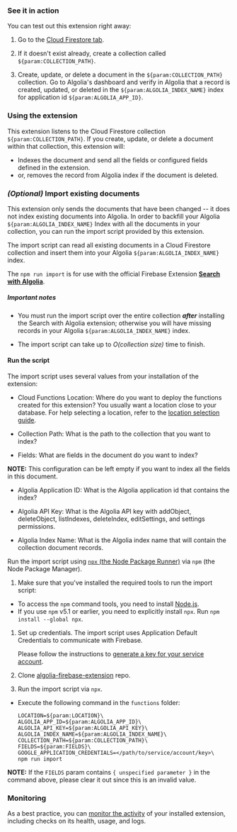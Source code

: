 ### See it in action

You can test out this extension right away:

1.  Go to the [Cloud Firestore tab](https://console.firebase.google.com/project/${param:PROJECT_ID}/database/firestore/data).

1.  If it doesn't exist already, create a collection called `${param:COLLECTION_PATH}`.

1.  Create, update, or delete a document in the `${param:COLLECTION_PATH}` collection.  Go to Algolia's dashboard and verify in Algolia that a record is created, updated, or deleted in the `${param:ALGOLIA_INDEX_NAME}` index for application id `${param:ALGOLIA_APP_ID}`.

### Using the extension

This extension listens to the Cloud Firestore collection `${param:COLLECTION_PATH}`. If you create, update, or delete a document within that collection, this extension will:

- Indexes the document and send all the fields or configured fields defined in the extension.
- or, removes the record from Algolia index if the document is deleted.

### _(Optional)_ Import existing documents
This extension only sends the documents that have been changed -- it does not index existing documents into Algolia. In order to backfill your Algolia `${param:ALGOLIA_INDEX_NAME}` Index with all the documents in your collection, you can run the import script provided by this extension.

The import script can read all existing documents in a Cloud Firestore collection and insert them into your Algolia `${param:ALGOLIA_INDEX_NAME}` index.

The `npm run import` is for use with the official Firebase Extension [**Search with Algolia**](https://github.com/algolia/algolia-firebase-extension).

##### Important notes

- You must run the import script over the entire collection **_after_** installing the Search with Algolia extension; otherwise you will have missing records in your Algolia `${param:ALGOLIA_INDEX_NAME}` index.

- The import script can take up to _O(collection size)_ time to finish.

#### Run the script

The import script uses several values from your installation of the extension:
- Cloud Functions Location: Where do you want to deploy the functions created for this extension? You usually want a location close to your database. For help selecting a location, refer to the [location selection guide](https://firebase.google.com/docs/functions/locations).

- Collection Path: What is the path to the collection that you want to index?

- Fields: What are fields in the document do you want to index?

**NOTE:** This configuration can be left empty if you want to index all the fields in this document.

- Algolia Application ID: What is the Algolia application id that contains the index?

- Algolia API Key: What is the Algolia API key with addObject, deleteObject, listIndexes, deleteIndex, editSettings, and settings permissions.

- Algolia Index Name: What is the Algolia index name that will contain the collection document records.

Run the import script using [`npx` (the Node Package Runner)](https://www.npmjs.com/package/npx) via `npm` (the Node Package Manager).

1.  Make sure that you've installed the required tools to run the import script:

- To access the `npm` command tools, you need to install [Node.js](https://www.nodejs.org/).
- If you use `npm` v5.1 or earlier, you need to explicitly install `npx`. Run `npm install --global npx`.

1.  Set up credentials. The import script uses Application Default Credentials to communicate with Firebase.

    Please follow the instructions to [generate a key for your service account](https://firebase.google.com/docs/admin/setup#initialize-sdk).

1.  Clone [algolia-firebase-extension](https://github.com/algolia/algolia-firebase-extension) repo.
1.  Run the import script via `npx`.

- Execute the following command in the `functions` folder:

  ```
  LOCATION=${param:LOCATION}\
  ALGOLIA_APP_ID=${param:ALGOLIA_APP_ID}\
  ALGOLIA_API_KEY=${param:ALGOLIA_API_KEY}\
  ALGOLIA_INDEX_NAME=${param:ALGOLIA_INDEX_NAME}\
  COLLECTION_PATH=${param:COLLECTION_PATH}\
  FIELDS=${param:FIELDS}\
  GOOGLE_APPLICATION_CREDENTIALS=</path/to/service/account/key>\
  npm run import
  ```
**NOTE:** If the `FIELDS` param contains `{ unspecified parameter }` in the command above, please clear it out since this is an invalid value.

### Monitoring

As a best practice, you can [monitor the activity](https://firebase.google.com/docs/extensions/manage-installed-extensions#monitor) of your installed extension, including checks on its health, usage, and logs.

